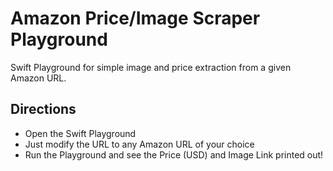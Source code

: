 # Amazon Price/Image Scraper Playground
Swift Playground for simple image and price extraction from a given Amazon URL.

## Directions
- Open the Swift Playground
- Just modify the URL to any Amazon URL of your choice
- Run the Playground and see the Price (USD) and Image Link printed out!
